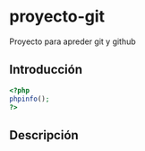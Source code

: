 # proyecto-git
Proyecto para apreder git y github

## Introducción

```php
<?php 
phpinfo(); 
?>
```

## Descripción
